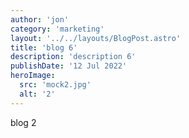 ```yaml
---
author: 'jon'
category: 'marketing'
layout: '../../layouts/BlogPost.astro'
title: 'blog 6'
description: 'description 6'
publishDate: '12 Jul 2022'
heroImage:
  src: 'mock2.jpg'
  alt: '2'
---
```


blog 2
